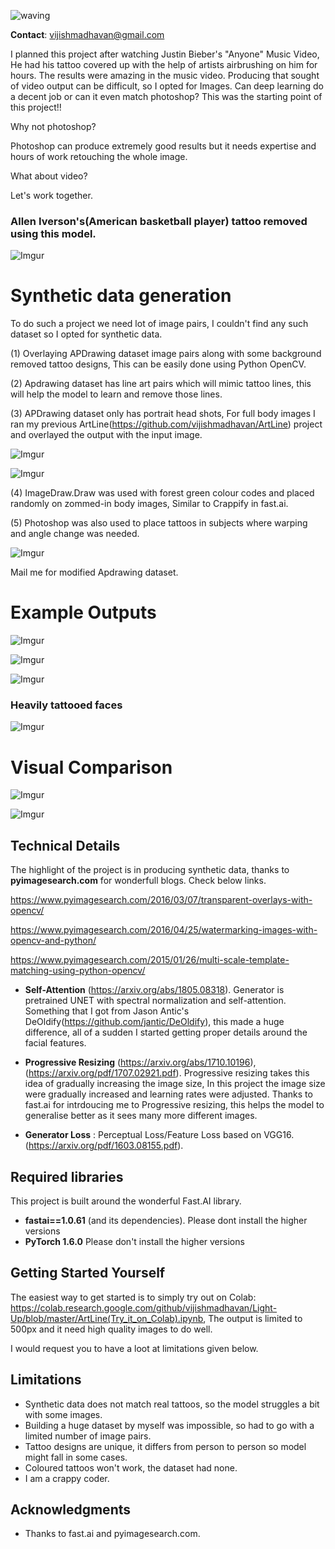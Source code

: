 ![waving](https://capsule-render.vercel.app/api?type=waving&height=200&text=SkinDeep&fontAlign=80&fontAlignY=40&color=gradient)


__Contact__: vijishmadhavan@gmail.com

I planned this project after watching Justin Bieber's "Anyone" Music Video, He had his tattoo covered up with the help of artists airbrushing on him for hours. The results were amazing in the music video. Producing that sought of video output can be difficult, so I opted for Images. Can deep learning do a decent job or can it even match photoshop? This was the starting point of this project!! 

Why not photoshop? 

Photoshop can produce extremely good results but it needs expertise and hours of work retouching the whole image.

What about video?

Let's work together. 


### Allen Iverson's(American basketball player) tattoo removed using this model. 

![Imgur](https://i.imgur.com/mEuf6CX.gif)

# Synthetic data generation

To do such a project we need lot of image pairs, I couldn't find any such dataset so I opted for synthetic data.

(1) Overlaying APDrawing dataset image pairs along with some background removed tattoo designs, This can be easily done using Python OpenCV. 

(2) Apdrawing dataset has line art pairs which will mimic tattoo lines, this will help the model to learn and remove those lines.

(3) APDrawing dataset only has portrait head shots, For full body images I ran my previous ArtLine(https://github.com/vijishmadhavan/ArtLine) project and overlayed the output with the input image.

![Imgur](https://i.imgur.com/RYSBhcg.jpg)


![Imgur](https://i.imgur.com/sm66zlt.jpg)

(4) ImageDraw.Draw was used with forest green colour codes and placed randomly on zommed-in body images, Similar to Crappify in fast.ai.

(5) Photoshop was also used to place tattoos in subjects where warping and angle change was needed.

![Imgur](https://i.imgur.com/EcpIIGT.jpg)

Mail me for modified Apdrawing dataset.


# Example Outputs


![Imgur](https://i.imgur.com/ALw5of3.png)


![Imgur](https://i.imgur.com/cjY7f3P.png)


![Imgur](https://i.imgur.com/A9ziYQK.png)

### Heavily tattooed faces

![Imgur](https://i.imgur.com/BrWJTp7.jpg)

# Visual Comparison

![Imgur](https://i.imgur.com/Jytk9Qe.png)

![Imgur](https://i.imgur.com/AwM3BAl.png)

## Technical Details

The highlight of the project is in producing synthetic data, thanks to **pyimagesearch.com** for wonderfull blogs. Check below links.

https://www.pyimagesearch.com/2016/03/07/transparent-overlays-with-opencv/

https://www.pyimagesearch.com/2016/04/25/watermarking-images-with-opencv-and-python/

https://www.pyimagesearch.com/2015/01/26/multi-scale-template-matching-using-python-opencv/

* **Self-Attention** (https://arxiv.org/abs/1805.08318). Generator is pretrained UNET with spectral normalization and self-attention. Something that I got from Jason Antic's DeOldify(https://github.com/jantic/DeOldify), this made a huge difference, all of a sudden I started getting proper details around the facial features.

* **Progressive Resizing** (https://arxiv.org/abs/1710.10196),(https://arxiv.org/pdf/1707.02921.pdf). Progressive resizing takes this idea of gradually increasing the image size, In this project the image size were gradually increased and learning rates were adjusted. Thanks to fast.ai for intrdoucing me to Progressive resizing, this helps the model to generalise better as it sees many more different images.

* **Generator Loss** :  Perceptual Loss/Feature Loss based on VGG16. (https://arxiv.org/pdf/1603.08155.pdf).

## Required libraries

This project is built around the wonderful Fast.AI library.

- **fastai==1.0.61** (and its dependencies).  Please dont install the higher versions
- **PyTorch 1.6.0** Please don't install the higher versions

## Getting Started Yourself

The easiest way to get started is to simply try out on Colab: https://colab.research.google.com/github/vijishmadhavan/Light-Up/blob/master/ArtLine(Try_it_on_Colab).ipynb, The output is limited to 500px and it need high quality images to do well.

I would request you to have a loot at limitations given below.

## Limitations

- Synthetic data does not match real tattoos, so the model struggles a bit with some images.
- Building a huge dataset by myself was impossible, so had to go with a limited number of image pairs.
- Tattoo designs are unique, it differs from person to person so model might fall in some cases.
- Coloured tattoos won't work, the dataset had none.
- I am a crappy coder. 

## Acknowledgments

- Thanks to fast.ai and pyimagesearch.com. 
